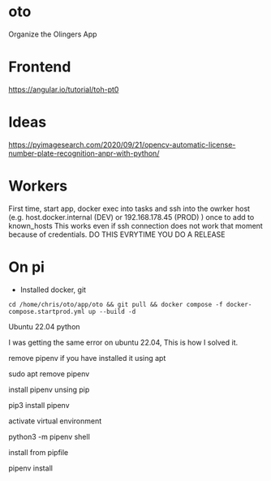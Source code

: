 # oto
Organize the Olingers App

# Frontend

https://angular.io/tutorial/toh-pt0

# Ideas
https://pyimagesearch.com/2020/09/21/opencv-automatic-license-number-plate-recognition-anpr-with-python/

# Workers

First time, start app, docker exec into tasks and ssh into the owrker host (e.g. host.docker.internal (DEV) or 192.168.178.45 (PROD) ) once to add to known_hosts
This works even if ssh connection does not work that moment because of credentials.
DO THIS EVRYTIME YOU DO A RELEASE

# On pi
- Installed docker, git

```
cd /home/chris/oto/app/oto && git pull && docker compose -f docker-compose.startprod.yml up --build -d
```


Ubuntu 22.04 python


I was getting the same error on ubuntu 22.04, This is how I solved it.

remove pipenv if you have installed it using apt

sudo apt remove pipenv

install pipenv unsing pip

 pip3 install pipenv

activate virtual environment

python3 -m pipenv shell

install from pipfile

pipenv install

